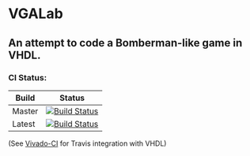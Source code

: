 # VGALab
## An attempt to code a Bomberman-like game in VHDL.

### CI Status:

| Build | Status |
| ----- | ------ |
| Master | [![Build Status](https://travis-ci.org/Viq111/vhdl-test.svg?branch=master)](https://travis-ci.org/Viq111/vhdl-test) |
| Latest | [![Build Status](https://travis-ci.org/Viq111/vhdl-test.svg)](https://travis-ci.org/Viq111/vhdl-test) |

(See [Vivado-CI](https://github.com/Viq111/Vivado-CI) for Travis integration with VHDL)